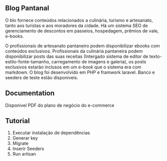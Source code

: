 
## Blog Pantanal 

O blo fornece conteúdos relacionados a culinária, turismo e artesanato, tanto aos turistas e aos
moradores da cidade. Há um sistema SEO de gerenciamento de descontos em passeios,
hospedagem, prêmios de vale, e-books.

O profissionais de artesanato pantaneiro podem disponibilizar ebooks
com conteúdos exclusivos. Profissionais da culinária pantaneira podem
disponibilizar posts das suas receitas (Intergado sistema de editor de texto-estilo-fonte-tamanho, carregamento de imagens e galeria), os posts exclusivos estarão inclusos em um e-book que o sistema era com markdown.
O blog foi desenvolvido em PHP e framwork laravel. Banco e seeders de teste estão disponiveis. 

## Documentation
Disponivel PDF do plano de negócio do e-commerce

## Tutorial
1. Executar instalação de dependências
2. Generar key
3. Migrate
4. Inserir Seeders
5. Run artisan

